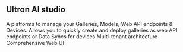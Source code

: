 ## Ultron AI studio

A platforms to manage your Galleries, Models, Web API endpoints & Devices.
Allows you to quickly create and deploy galleries as web API endpoints or Data Syncs for devices
Multi-tenant architecture
Comprehensive Web UI
